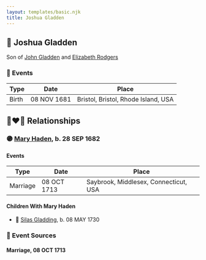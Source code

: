 ```yaml
---
layout: templates/basic.njk
title: Joshua Gladden
---
```

## 🔵 Joshua Gladden

Son of [John Gladden](/people/3/37491986) and [Elizabeth Rodgers](/people/3/38364590)

### 📆 Events

Type | Date | Place
------ | ------ | ------
Birth | 08 NOV 1681 | Bristol, Bristol, Rhode Island, USA

## 👩‍❤️‍👨 Relationships

### 🟣 [Mary Haden](/people/1/19224987), b. 28 SEP 1682

#### Events

Type | Date | Place
------ | ------ | ------
Marriage | 08 OCT 1713 | Saybrook, Middlesex, Connecticut, USA
#### Children With Mary Haden
* 🔵 [Silas Gladding](/people/5/55129348), b. 08 MAY 1730
### 📰 Event Sources

#### <a id="event-cdc19ca4-139e-4f5b-85d0-f7a0f1e45b62"></a> Marriage, 08 OCT 1713